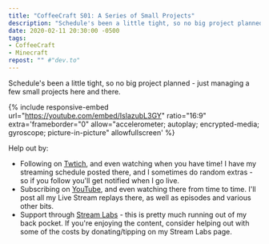 ```yaml
---
title: "CoffeeCraft S01: A Series of Small Projects"
description: "Schedule's been a little tight, so no big project planned - just managing a few small projects here and there."
date: 2020-02-11 20:30:00 -0500
tags:
- CoffeeCraft
- Minecraft
repost: "" #"dev.to"
---
```


Schedule's been a little tight, so no big project planned - just managing a few small projects here and there.
<!--more-->

{% include responsive-embed url="https://youtube.com/embed/IslazubL3GY" ratio="16:9" extra='frameborder="0" allow="accelerometer; autoplay; encrypted-media; gyroscope; picture-in-picture" allowfullscreen' %}

Help out by:
 * Following on [Twtich](https://twitch.tv/AnonJr_Live), and even watching when you have time! I have my streaming schedule posted there, and I sometimes do random extras - so if you follow you'll get notified when I go live.
 * Subscribing on [YouTube](http://www.youtube.com/channel/UCXafqhKHbkSUIrq0LAuu0tw), and even watching there from time to time. I'll post all my Live Stream replays there, as well as episodes and various other bits.
 * Support through [Stream Labs](https://streamlabs.com/anonjr_live) - this is pretty much running out of my back pocket. If you're enjoying the content, consider helping out with some of the costs by donating/tipping on my Stream Labs page.